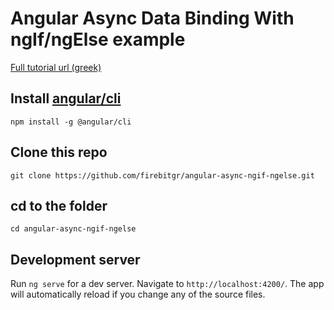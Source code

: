 # Angular Async Data Binding With ngIf/ngElse example

[Full tutorial url (greek)](https://www.firebit.gr/2017/03/23/angular-async-data-binding-%CE%BC%CE%B5-ngif-%CE%BA%CE%B1%CE%B9-ngelse/)

## Install [angular/cli](https://github.com/angular/angular-cli)

`npm install -g @angular/cli`

## Clone this repo

`git clone https://github.com/firebitgr/angular-async-ngif-ngelse.git`

## cd to the folder

`cd angular-async-ngif-ngelse`

## Development server
Run `ng serve` for a dev server. Navigate to `http://localhost:4200/`. The app will automatically reload if you change any of the source files.

